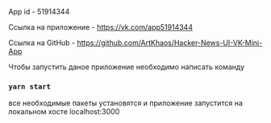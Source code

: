 App id - 51914344

Ссылка на приложение - https://vk.com/app51914344

Ссылка на GitHub - https://github.com/ArtKhaos/Hacker-News-UI-VK-Mini-App

Чтобы запустить даное приложение необходимо написать команду
### `yarn start`
все необходимые пакеты установятся и приложение запустится на локальном хосте localhost:3000
